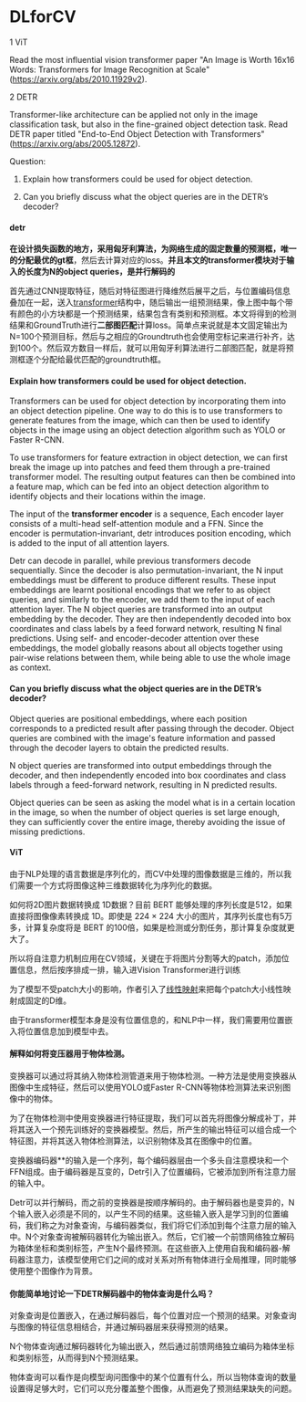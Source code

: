 # DLforCV

1 ViT

Read the most influential vision transformer paper "An Image is Worth 16x16 Words: Transformers for Image Recognition at Scale" (https://arxiv.org/abs/2010.11929v2). 

2 DETR 

Transformer-like architecture can be applied not only in the image classification task, but also in the fine-grained object detection task. Read DETR paper titled "End-to-End Object Detection with Transformers" (https://arxiv.org/abs/2005.12872). 

Question: 

1. Explain how transformers could be used for object detection. 

2. Can you briefly discuss what the object queries are in the DETR’s decoder?

#### detr

**在设计损失函数的地方，采用匈牙利算法，为网络生成的固定数量的预测框，唯一的分配最优的gt框**，然后去计算对应的loss。**并且本文的transformer模块对于输入的长度为N的object queries，是并行解码的**

首先通过CNN提取特征，随后对特征图进行降维然后展平之后，与位置编码信息叠加在一起，送入[transformer](https://www.zhihu.com/search?q=transformer&search_source=Entity&hybrid_search_source=Entity&hybrid_search_extra={"sourceType"%3A"article"%2C"sourceId"%3A"438770010"})结构中，随后输出一组预测结果，像上图中每个带有颜色的小方块都是一个预测结果，结果包含有类别和预测框。本文将得到的检测结果和GroundTruth进行**二部图匹配**计算loss。简单点来说就是本文固定输出为N=100个预测目标，然后与之相应的Groundtruth也会使用空标记来进行补齐，达到100个。然后双方数目一样后，就可以用匈牙利算法进行二部图匹配，就是将预测框逐个分配给最优匹配的groundtruth框。



#### Explain how transformers could be used for object detection. 

Transformers can be used for object detection by incorporating them into an object detection pipeline. One way to do this is to use transformers to generate features from the image, which can then be used to identify objects in the image using an object detection algorithm such as YOLO or Faster R-CNN.

To use transformers for feature extraction in object detection, we can first break the image up into patches and feed them through a pre-trained transformer model. The resulting output features can then be combined into a feature map, which can be fed into an object detection algorithm to identify objects and their locations within the image.

The input of the **transformer encoder** is a sequence, Each encoder layer consists of a multi-head self-attention module and a FFN. Since the encoder is permutation-invariant, detr introduces position encoding, which is added to the input of all attention layers.

Detr can decode in parallel, while previous transformers decode sequentially. Since the decoder is also permutation-invariant, the N input embeddings must be different to produce different results. These input embeddings are learnt positional encodings that we refer to as object queries, and similarly to the encoder, we add them to the input of each attention layer. The N object queries are transformed into an output embedding by the decoder. They are then independently decoded into box coordinates and class labels by a feed forward network, resulting N final predictions. Using self- and encoder-decoder attention over these embeddings, the model globally reasons about all objects together using pair-wise relations between them, while being able to use the whole image as context.

#### Can you briefly discuss what the object queries are in the DETR’s decoder?

Object queries are positional embeddings, where each position corresponds to a predicted result after passing through the decoder. Object queries are combined with the image's feature information and passed through the decoder layers to obtain the predicted results.

N object queries are transformed into output embeddings through the decoder, and then independently encoded into box coordinates and class labels through a feed-forward network, resulting in N predicted results.

Object queries can be seen as asking the model what is in a certain location in the image, so when the number of object queries is set large enough, they can sufficiently cover the entire image, thereby avoiding the issue of missing predictions.



#### ViT

由于NLP处理的语言数据是序列化的，而CV中处理的图像数据是三维的，所以我们需要一个方式将图像这种三维数据转化为序列化的数据。

如何将2D图片数据转换成 1D数据？目前 BERT 能够处理的序列长度是512，如果直接将图像像素转换成 1D。即使是 224 × 224 大小的图片，其序列长度也有5万多，计算复杂度将是 BERT 的100倍，如果是检测或分割任务，那计算复杂度就更大了。

所以将自注意力机制应用在CV领域，关键在于将图片分割等大的patch，添加位置信息，然后按序排成一排，输入进Vision Transformer进行训练

为了模型不受patch大小的影响，作者引入了[线性映射](https://www.zhihu.com/search?q=线性映射&search_source=Entity&hybrid_search_source=Entity&hybrid_search_extra={"sourceType"%3A"article"%2C"sourceId"%3A"477168874"})来把每个patch大小线性映射成固定的D维。

由于transformer模型本身是没有位置信息的，和NLP中一样，我们需要用位置嵌入将位置信息加到模型中去。



#### 解释如何将变压器用于物体检测。

变换器可以通过将其纳入物体检测管道来用于物体检测。一种方法是使用变换器从图像中生成特征，然后可以使用YOLO或Faster R-CNN等物体检测算法来识别图像中的物体。

为了在物体检测中使用变换器进行特征提取，我们可以首先将图像分解成补丁，并将其送入一个预先训练好的变换器模型。然后，所产生的输出特征可以组合成一个特征图，并将其送入物体检测算法，以识别物体及其在图像中的位置。

变换器编码器**的输入是一个序列，每个编码器层由一个多头自注意模块和一个FFN组成。由于编码器是互变的，Detr引入了位置编码，它被添加到所有注意力层的输入中。

Detr可以并行解码，而之前的变换器是按顺序解码的。由于解码器也是变异的，N个输入嵌入必须是不同的，以产生不同的结果。这些输入嵌入是学习到的位置编码，我们称之为对象查询，与编码器类似，我们将它们添加到每个注意力层的输入中。N个对象查询被解码器转化为输出嵌入。然后，它们被一个前馈网络独立解码为箱体坐标和类别标签，产生N个最终预测。在这些嵌入上使用自我和编码器-解码器注意力，该模型使用它们之间的成对关系对所有物体进行全局推理，同时能够使用整个图像作为背景。

#### 你能简单地讨论一下DETR解码器中的物体查询是什么吗？

对象查询是位置嵌入，在通过解码器后，每个位置对应一个预测的结果。对象查询与图像的特征信息相结合，并通过解码器层来获得预测的结果。

N个物体查询通过解码器转化为输出嵌入，然后通过前馈网络独立编码为箱体坐标和类别标签，从而得到N个预测结果。

物体查询可以看作是向模型询问图像中的某个位置有什么，所以当物体查询的数量设置得足够大时，它们可以充分覆盖整个图像，从而避免了预测结果缺失的问题。
